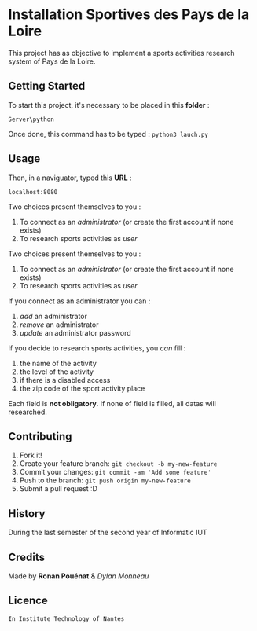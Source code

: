 # Installation Sportives des Pays de la Loire
This project has as objective to implement a sports activities research system of Pays de la Loire.

## Getting Started
To start this project, it's necessary to be placed in this **folder** : 
```
Server\python
```
Once done, this command has to be typed : 
`python3 lauch.py`

## Usage
Then, in a naviguator, typed this **URL** : 
```
localhost:8080
```
Two choices present themselves to you :

1. To connect as an *administrator* (or create the first account if none exists) 
2. To research sports activities as *user*

Two choices present themselves to you : 

1. To connect as an *administrator* (or create the first account if none exists) 
2. To research sports activities as *user* 

If you connect as an administrator you can :

1. _add_ an administrator
2. *remove* an administrator
3. *update* an administrator password 

If you decide to research sports activities, you *can* fill : 

1. the name of the activity
2. the level of the activity
3. if there is a disabled access
4. the zip code of the sport activity place 

Each field is **not obligatory**. If none of field is filled, all datas will researched.

## Contributing

1. Fork it!
2. Create your feature branch: `git checkout -b my-new-feature`
3. Commit your changes: `git commit -am 'Add some feature'`
4. Push to the branch: `git push origin my-new-feature`
5. Submit a pull request :D

## History

During the last semester of the second year of Informatic IUT

## Credits

Made by **Ronan Pouénat** & *Dylan Monneau*

## Licence

	In Institute Technology of Nantes  


